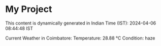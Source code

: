 # My Project

This content is dynamically generated in Indian Time (IST): 2024-04-06 08:44:48 IST


Current Weather in Coimbatore:
Temperature: 28.88 °C
Condition: haze
